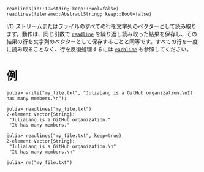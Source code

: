 ```
readlines(io::IO=stdin; keep::Bool=false)
readlines(filename::AbstractString; keep::Bool=false)
```

I/O ストリームまたはファイルのすべての行を文字列のベクターとして読み取ります。動作は、同じ引数で [`readline`](@ref) を繰り返し読み取った結果を保存し、その結果の行を文字列のベクターとして保存することと同等です。すべての行を一度に読み取ることなく、行を反復処理するには [`eachline`](@ref) も参照してください。

# 例

```jldoctest
julia> write("my_file.txt", "JuliaLang is a GitHub organization.\nIt has many members.\n");

julia> readlines("my_file.txt")
2-element Vector{String}:
 "JuliaLang is a GitHub organization."
 "It has many members."

julia> readlines("my_file.txt", keep=true)
2-element Vector{String}:
 "JuliaLang is a GitHub organization.\n"
 "It has many members.\n"

julia> rm("my_file.txt")
```

